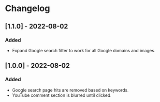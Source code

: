 # Changelog

## [1.1.0] - 2022-08-02

### Added

- Expand Google search filter to work for all Google domains and images.

## [1.0.0] - 2022-08-02

### Added

- Google search page hits are removed based on keywords.
- YouTube comment section is blurred until clicked.
